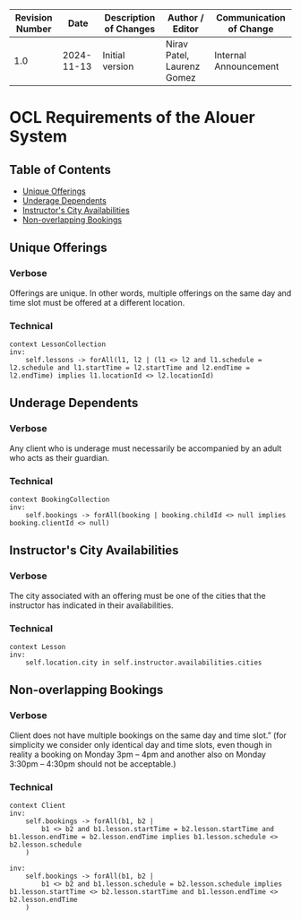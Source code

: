 | Revision Number | Date       | Description of Changes | Author / Editor            | Communication of Change |
| --------------- | ---------- | ---------------------- | -------------------------- | ----------------------- |
| 1.0             | 2024-11-13 | Initial version        | Nirav Patel, Laurenz Gomez | Internal Announcement   |

# OCL Requirements of the Alouer System

## Table of Contents

- [Unique Offerings](#unique-offerings)
- [Underage Dependents](#underage-dependents)
- [Instructor's City Availabilities](#instructors-city-availabilities)
- [Non-overlapping Bookings](#non-overlapping-bookings)

## Unique Offerings

### Verbose

Offerings are unique. In other words, multiple offerings on the same day and time slot must be offered at a different location.

### Technical

```
context LessonCollection
inv:
    self.lessons -> forAll(l1, l2 | (l1 <> l2 and l1.schedule = l2.schedule and l1.startTime = l2.startTime and l2.endTime = l2.endTime) implies l1.locationId <> l2.locationId)
```

## Underage Dependents

### Verbose

Any client who is underage must necessarily be accompanied by an adult who acts as their guardian.

### Technical

```
context BookingCollection
inv:
    self.bookings -> forAll(booking | booking.childId <> null implies booking.clientId <> null)
```

## Instructor's City Availabilities

### Verbose

The city associated with an offering must be one of the cities that the instructor has indicated in their availabilities.

### Technical

```
context Lesson
inv:
    self.location.city in self.instructor.availabilities.cities
```

## Non-overlapping Bookings

### Verbose

Client does not have multiple bookings on the same day and time slot.” (for simplicity we consider only identical day and time slots, even though in reality a booking on Monday 3pm – 4pm and another also on Monday 3:30pm – 4:30pm should not be acceptable.)

### Technical

```
context Client
inv:
    self.bookings -> forAll(b1, b2 |
        b1 <> b2 and b1.lesson.startTime = b2.lesson.startTime and b1.lesson.endTime = b2.lesson.endTime implies b1.lesson.schedule <> b2.lesson.schedule
    )

inv:
    self.bookings -> forAll(b1, b2 |
        b1 <> b2 and b1.lesson.schedule = b2.lesson.schedule implies b1.lesson.startTime <> b2.lesson.startTime and b1.lesson.endTime <> b2.lesson.endTime
    )
```
